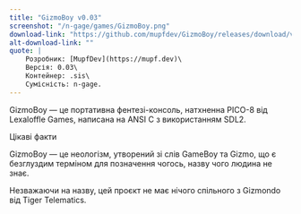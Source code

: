 ```yaml
---
title: "GizmoBoy v0.03"
screenshot: "/n-gage/games/GizmoBoy.png"
download-link: "https://github.com/mupfdev/GizmoBoy/releases/download/v0.03/GizmoBoy-v0.03.sis"
alt-download-link: ""
quote: |
    Розробник: [MupfDev](https://mupf.dev)\
    Версія: 0.03\
    Контейнер: .sis\
    Сумісність: n-gage.
---
```


GizmoBoy — це портативна фентезі-консоль, натхненна PICO-8 від Lexaloffle Games, написана на ANSI C з використанням SDL2.

Цікаві факти

GizmoBoy — це неологізм, утворений зі слів GameBoy та Gizmo, що є безглуздим терміном для позначення чогось, назву чого людина не знає.

Незважаючи на назву, цей проєкт не має нічого спільного з Gizmondo від Tiger Telematics.